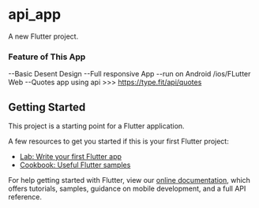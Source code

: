 # api_app

A new Flutter project.

### Feature of This App
--Basic Desent Design 
--Full responsive App 
--run on Android /ios/FLutter Web
--Quotes app using api    >>> https://type.fit/api/quotes



## Getting Started

This project is a starting point for a Flutter application.

A few resources to get you started if this is your first Flutter project:

- [Lab: Write your first Flutter app](https://flutter.dev/docs/get-started/codelab)
- [Cookbook: Useful Flutter samples](https://flutter.dev/docs/cookbook)

For help getting started with Flutter, view our
[online documentation](https://flutter.dev/docs), which offers tutorials,
samples, guidance on mobile development, and a full API reference.
